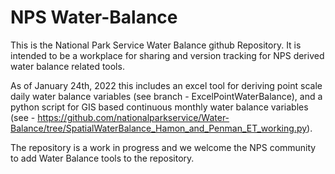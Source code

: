 # NPS Water-Balance
This is the National Park Service Water Balance github Repository.  It is intended to be a workplace for sharing and version tracking for NPS derived water balance related tools.  

As of January 24th, 2022 this includes an excel tool for deriving point scale daily water balance variables (see branch - ExcelPointWaterBalance), and a python script for GIS based continuous monthly water balance variables (see - https://github.com/nationalparkservice/Water-Balance/tree/SpatialWaterBalance_Hamon_and_Penman_ET_working.py). 

The repository is a work in progress and we welcome the NPS community to add Water Balance tools to the repository.  
